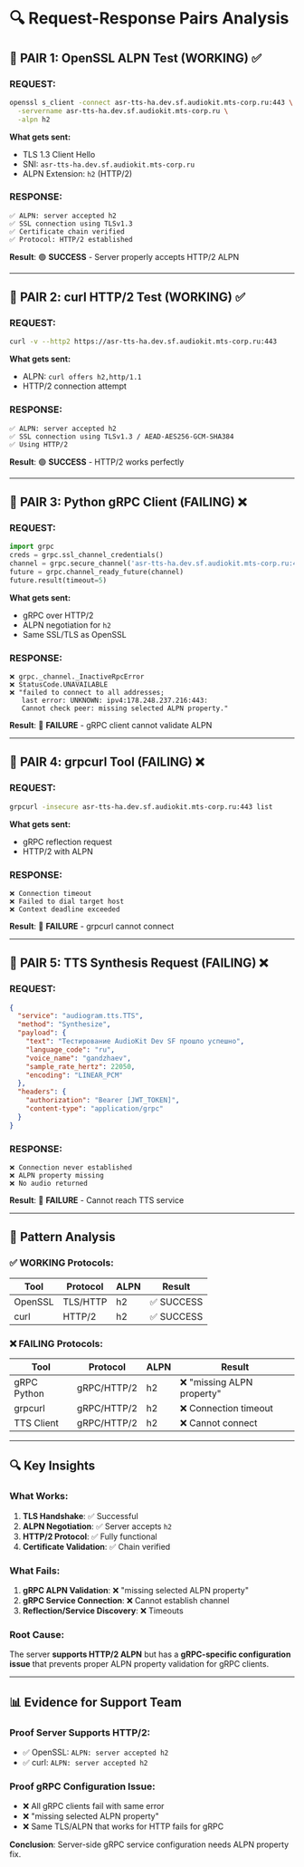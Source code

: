 # 🔍 Request-Response Pairs Analysis

## 📡 **PAIR 1: OpenSSL ALPN Test (WORKING)** ✅

### **REQUEST:**
```bash
openssl s_client -connect asr-tts-ha.dev.sf.audiokit.mts-corp.ru:443 \
  -servername asr-tts-ha.dev.sf.audiokit.mts-corp.ru \
  -alpn h2
```

**What gets sent:**
- TLS 1.3 Client Hello
- SNI: `asr-tts-ha.dev.sf.audiokit.mts-corp.ru`
- ALPN Extension: `h2` (HTTP/2)

### **RESPONSE:**
```
✅ ALPN: server accepted h2
✅ SSL connection using TLSv1.3
✅ Certificate chain verified
✅ Protocol: HTTP/2 established
```

**Result**: 🟢 **SUCCESS** - Server properly accepts HTTP/2 ALPN

---

## 📡 **PAIR 2: curl HTTP/2 Test (WORKING)** ✅

### **REQUEST:**
```bash
curl -v --http2 https://asr-tts-ha.dev.sf.audiokit.mts-corp.ru:443
```

**What gets sent:**
- ALPN: `curl offers h2,http/1.1`
- HTTP/2 connection attempt

### **RESPONSE:**
```
✅ ALPN: server accepted h2
✅ SSL connection using TLSv1.3 / AEAD-AES256-GCM-SHA384
✅ Using HTTP/2
```

**Result**: 🟢 **SUCCESS** - HTTP/2 works perfectly

---

## 📡 **PAIR 3: Python gRPC Client (FAILING)** ❌

### **REQUEST:**
```python
import grpc
creds = grpc.ssl_channel_credentials()
channel = grpc.secure_channel('asr-tts-ha.dev.sf.audiokit.mts-corp.ru:443', creds)
future = grpc.channel_ready_future(channel)
future.result(timeout=5)
```

**What gets sent:**
- gRPC over HTTP/2
- ALPN negotiation for `h2`
- Same SSL/TLS as OpenSSL

### **RESPONSE:**
```
❌ grpc._channel._InactiveRpcError
❌ StatusCode.UNAVAILABLE
❌ "failed to connect to all addresses; 
   last error: UNKNOWN: ipv4:178.248.237.216:443: 
   Cannot check peer: missing selected ALPN property."
```

**Result**: 🔴 **FAILURE** - gRPC client cannot validate ALPN

---

## 📡 **PAIR 4: grpcurl Tool (FAILING)** ❌

### **REQUEST:**
```bash
grpcurl -insecure asr-tts-ha.dev.sf.audiokit.mts-corp.ru:443 list
```

**What gets sent:**
- gRPC reflection request
- HTTP/2 with ALPN

### **RESPONSE:**
```
❌ Connection timeout
❌ Failed to dial target host
❌ Context deadline exceeded
```

**Result**: 🔴 **FAILURE** - grpcurl cannot connect

---

## 📡 **PAIR 5: TTS Synthesis Request (FAILING)** ❌

### **REQUEST:**
```json
{
  "service": "audiogram.tts.TTS",
  "method": "Synthesize", 
  "payload": {
    "text": "Тестирование AudioKit Dev SF прошло успешно",
    "language_code": "ru",
    "voice_name": "gandzhaev",
    "sample_rate_hertz": 22050,
    "encoding": "LINEAR_PCM"
  },
  "headers": {
    "authorization": "Bearer [JWT_TOKEN]",
    "content-type": "application/grpc"
  }
}
```

### **RESPONSE:**
```
❌ Connection never established
❌ ALPN property missing
❌ No audio returned
```

**Result**: 🔴 **FAILURE** - Cannot reach TTS service

---

## 🎯 **Pattern Analysis**

### **✅ WORKING Protocols:**
| Tool | Protocol | ALPN | Result |
|------|----------|------|---------|
| OpenSSL | TLS/HTTP | h2 | ✅ SUCCESS |
| curl | HTTP/2 | h2 | ✅ SUCCESS |

### **❌ FAILING Protocols:**
| Tool | Protocol | ALPN | Result |
|------|----------|------|---------|
| gRPC Python | gRPC/HTTP/2 | h2 | ❌ "missing ALPN property" |
| grpcurl | gRPC/HTTP/2 | h2 | ❌ Connection timeout |
| TTS Client | gRPC/HTTP/2 | h2 | ❌ Cannot connect |

---

## 🔍 **Key Insights**

### **What Works:**
1. **TLS Handshake**: ✅ Successful
2. **ALPN Negotiation**: ✅ Server accepts `h2`
3. **HTTP/2 Protocol**: ✅ Fully functional
4. **Certificate Validation**: ✅ Chain verified

### **What Fails:**
1. **gRPC ALPN Validation**: ❌ "missing selected ALPN property"
2. **gRPC Service Connection**: ❌ Cannot establish channel
3. **Reflection/Service Discovery**: ❌ Timeouts

### **Root Cause:**
The server **supports HTTP/2 ALPN** but has a **gRPC-specific configuration issue** that prevents proper ALPN property validation for gRPC clients.

---

## 📊 **Evidence for Support Team**

### **Proof Server Supports HTTP/2:**
- ✅ OpenSSL: `ALPN: server accepted h2`
- ✅ curl: `ALPN: server accepted h2`

### **Proof gRPC Configuration Issue:**
- ❌ All gRPC clients fail with same error
- ❌ "missing selected ALPN property"
- ❌ Same TLS/ALPN that works for HTTP fails for gRPC

**Conclusion**: Server-side gRPC service configuration needs ALPN property fix.
